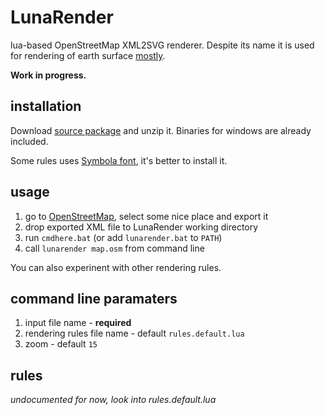 # LunaRender

lua-based OpenStreetMap XML2SVG renderer. Despite its name it is used for rendering of earth surface [mostly](http://opengeofiction.net).

**Work in progress.**

## installation

Download [source package](https://github.com/severak/lunarender/archive/master.zip) and unzip it. Binaries for windows are already included.

Some rules uses [Symbola font](http://zhm.github.io/symbola/), it's better to install it.

## usage

1. go to [OpenStreetMap](http://www.openstreetmap.org), select some nice place and export it
2. drop exported XML file to LunaRender working directory
3. run `cmdhere.bat` (or add `lunarender.bat` to `PATH`)
4. call `lunarender map.osm` from command line

You can also experinent with other rendering rules.

## command line paramaters

1. input file name - **required**
2. rendering rules file name - default `rules.default.lua`
3. zoom - default `15`

## rules

*undocumented for now, look into rules.default.lua*